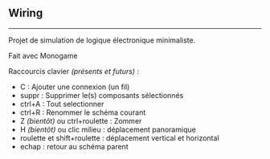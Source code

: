 ## Wiring

---

Projet de simulation de logique électronique minimaliste.

Fait avec Monogame


Raccourcis clavier *(présents et futurs)* :
* C : Ajouter une connexion (un fil)
* suppr : Supprimer le(s) composants sélectionnés
* ctrl+A : Tout selectionner
* ctrl+R : Renommer le schéma courant
* Z *(bientôt)* ou ctrl+roulette : Zommer
* H *(bientôt)* ou clic milieu : déplacement panoramique
* roulette et shift+roulette : déplacement vertical et horizontal
* echap : retour au schéma parent
